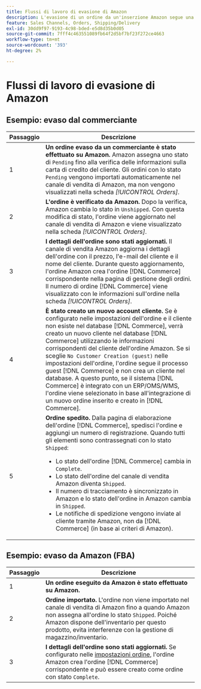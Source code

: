 ```yaml
---
title: Flussi di lavoro di evasione di Amazon
description: L'evasione di un ordine da un'inserzione Amazon segue una sequenza specifica dalla sottomissione dell'ordine alla spedizione.
feature: Sales Channels, Orders, Shipping/Delivery
exl-id: 30dd9f97-9193-4c98-bded-e5d8d35b0d05
source-git-commit: 7fff4c463551089fb64f2d5bf7bf23f272ce4663
workflow-type: tm+mt
source-wordcount: '393'
ht-degree: 2%

---
```


# Flussi di lavoro di evasione di Amazon

## Esempio: evaso dal commerciante

| Passaggio | Descrizione |
|------|----------------------------------------------------------------------------------------------------------------------------------------------------------------------------------------------------------------------------------------------------------------------------------------------------------------------------------------------------------------------------------------------------------------------------------------------------------------------------------------------------------------------------------------------------------------------------------------------------------------------------------------------|
| 1 | **Un ordine evaso da un commerciante è stato effettuato su Amazon.** Amazon assegna uno stato di `Pending` fino alla verifica delle informazioni sulla carta di credito del cliente. Gli ordini con lo stato `Pending` vengono importati automaticamente nel canale di vendita di Amazon, ma non vengono visualizzati nella scheda _[!UICONTROL Orders]_. |
| 2 | **L&#39;ordine è verificato da Amazon.** Dopo la verifica, Amazon cambia lo stato in `Unshipped`. Con questa modifica di stato, l&#39;ordine viene aggiornato nel canale di vendita di Amazon e viene visualizzato nella scheda _[!UICONTROL Orders]_. |
| 3 | **I dettagli dell&#39;ordine sono stati aggiornati.** Il canale di vendita Amazon aggiorna i dettagli dell&#39;ordine con il prezzo, l&#39;e-mail del cliente e il nome del cliente. Durante questo aggiornamento, l&#39;ordine Amazon crea l&#39;ordine [!DNL Commerce] corrispondente nella pagina di gestione degli ordini. Il numero di ordine [!DNL Commerce] viene visualizzato con le informazioni sull&#39;ordine nella scheda _[!UICONTROL Orders]_. |
| 4 | **È stato creato un nuovo account cliente.** Se è configurato nelle impostazioni dell&#39;ordine e il cliente non esiste nel database [!DNL Commerce], verrà creato un nuovo cliente nel database [!DNL Commerce] utilizzando le informazioni corrispondenti del cliente dell&#39;ordine Amazon. Se si sceglie `No Customer Creation (guest)` nelle impostazioni dell&#39;ordine, l&#39;ordine segue il processo guest [!DNL Commerce] e non crea un cliente nel database. A questo punto, se il sistema [!DNL Commerce] è integrato con un ERP/OMS/WMS, l&#39;ordine viene selezionato in base all&#39;integrazione di un nuovo ordine inserito e creato in [!DNL Commerce]. |
| 5 | **Ordine spedito.** Dalla pagina di elaborazione dell&#39;ordine [!DNL Commerce], spedisci l&#39;ordine e aggiungi un numero di registrazione. Quando tutti gli elementi sono contrassegnati con lo stato `Shipped`:<ul><li>Lo stato dell&#39;ordine [!DNL Commerce] cambia in `Complete`.</li><li>Lo stato dell&#39;ordine del canale di vendita Amazon diventa `Shipped`.</li><li>Il numero di tracciamento è sincronizzato in Amazon e lo stato dell&#39;ordine in Amazon cambia in `Shipped`.</li><li>Le notifiche di spedizione vengono inviate al cliente tramite Amazon, non da [!DNL Commerce] (in base ai criteri di Amazon). |

## Esempio: evaso da Amazon (FBA)

| Passaggio | Descrizione |
|------|----------------------------------------------------------------------------------------------------------------------------------------------------------------------------------------------------------------------------------------------------------------|
| 1 | **Un ordine eseguito da Amazon è stato effettuato su Amazon.** |
| 2 | **Ordine importato.** L&#39;ordine non viene importato nel canale di vendita di Amazon fino a quando Amazon non assegna all&#39;ordine lo stato `Shipped`. Poiché Amazon dispone dell&#39;inventario per questo prodotto, evita interferenze con la gestione di magazzino/inventario. |
| 3 | **I dettagli dell&#39;ordine sono stati aggiornati.** Se configurato nelle [impostazioni ordine](./order-settings.md), l&#39;ordine Amazon crea l&#39;ordine [!DNL Commerce] corrispondente e può essere creato come ordine con stato `Complete`. |
